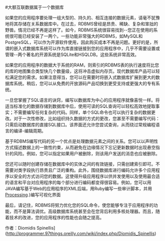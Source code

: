 #大额互联数据属于一个数据库

如果您的应用程序要处理一组大型的、持久的、相互连接的数据元素，请毫不犹豫地将其存储在关系数据库中。在过去，RDBMS曾经是昂贵、稀缺、复杂和笨拙的野兽。情况已经不再是这样了。如今，RDBMS系统很容易找到--您正在使用的系统很可能已经安装了一两个。一些功能非常强大的RDBMS，如MySQL和PostgreSQL，可以作为开源软件使用，因此购买成本不再是问题。更好的是，所谓的嵌入式数据库系统可以作为库直接链接到您的应用程序中，几乎不需要设置或管理--两个著名的开源系统是SQLite和HSQLDB。这些系统非常高效。

如果您的应用程序的数据大于系统的RAM，则索引的RDBMS表的执行速度将比您的库的地图集合类型快几个数量级，这将冲击虚拟内存页。现代数据库产品可以轻松满足您的需求。如果注意得当，您可以在需要时将嵌入式数据库扩展到更大的数据库系统。稍后，您可以从免费的开放源码产品切换到更受支持或更强大的专有系统。

一旦您掌握了SQL语言的诀窍，编写以数据库为中心的应用程序就像喜悦一样。将适当标准化的数据存储到数据库中后，使用可读的SQL查询可以轻松高效地提取事实；不需要编写任何复杂的代码。同样，单个SQL命令也可以执行复杂的数据更改。对于一次性修改，比如组织持久数据的方式的更改，您甚至不需要编写代码：只需启动数据库的直接SQL接口。该界面还允许您尝试查询，从而绕过常规编程语言的编译-编辑周期。

基于RDBMS编写代码的另一个优点是处理数据元素之间的关系。您可以以声明性方式描述数据上的一致性约束，从而避免在边缘情况下忘记更新数据时出现悬空指针的风险。例如，您可以指定如果用户被删除，则该用户发送的消息也应被删除。

您还可以随时创建存储在数据库中的实体之间的有效链接，只需创建索引即可。不需要对类字段执行昂贵且广泛的重构。此外，围绕数据库进行编码允许多个应用程序以安全的方式访问您的数据。这使得升级应用程序以供并发使用以及使用最合适的语言和平台对应用程序的每个部分进行编码都变得很容易。例如，您可以用JAVA编写基于Web的应用程序的XML后端，用Ruby编写一些审计脚本，并用[Processing](http://www.processing.org/).)编写可视化界面

最后，请记住，RDBMS将努力优化您的SQL命令，使您能够专注于应用程序的功能，而不是算法调优。高级数据库系统甚至会在您背后利用多核处理器。而且，随着技术的改进，您的应用程序的性能也会随之提高。

作者：Diomidis Spinellis](http://programmer.97things.oreilly.com/wiki/index.php/Diomidis_Spinellis)